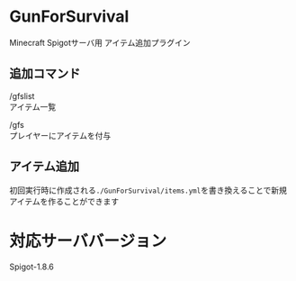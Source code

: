# GunForSurvival
Minecraft Spigotサーバ用 アイテム追加プラグイン

## 追加コマンド
/gfslist  
アイテム一覧  

/gfs <player> <itemName>  
プレイヤーにアイテムを付与

## アイテム追加
初回実行時に作成される`./GunForSurvival/items.yml`を書き換えることで新規アイテムを作ることができます

# 対応サーババージョン
Spigot-1.8.6
